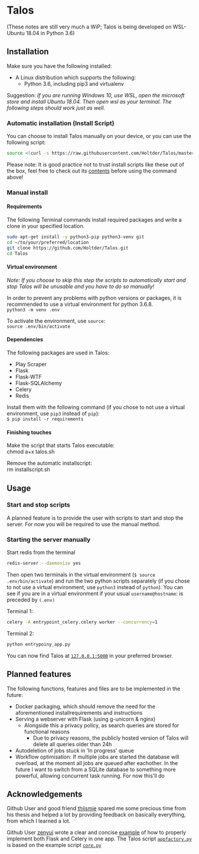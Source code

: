 # Talos

(These notes are still very much a WiP; Talos is being developed on WSL-Ubuntu 18.04 in Python 3.6)

## Installation

Make sure you have the following installed:

* A Linux distribution which supports the following:
  * Python 3.6, including pip3 and virtualenv

Suggestion: *If you are running Windows 10, use WSL, open the microsoft store and install Ubuntu 18.04. Then open wsl as your terminal. The following steps should work just as well.*

### Automatic installation (Install Script)

You can choose to install Talos manually on your device, or you can use the following script:

```bash
source <(curl -s https://raw.githubusercontent.com/Holtder/Talos/master/installtalos.sh)
```

Please note: It is good practice not to trust install scripts like these out of the box, feel free to check out its [contents](https://github.com/Holtder/Talos/blob/master/installtalos.sh) before using the command above!

### Manual install

#### Requirements

The following Terminal commands install required packages and write a clone in your specified location.

```bash
sudo apt-get install -y python3-pip python3-venv git
cd ~/to/your/preferred/location
git clone https://github.com/Holtder/Talos.git
cd Talos
```

#### Virtual environment

*Note: If you choose to skip this step the scripts to automatically start and stop Talos will be unusable and you have to do so manually!*

In order to prevent any problems with python versions or packages, it is recommended to use a virtual environment for python 3.6.8.\
`python3 -m venv .env`

To activate the environment, use `source`:\
`source .env/bin/activate`

#### Dependencies

The following packages are used in Talos:

* Play Scraper
* Flask
* Flask-WTF
* Flask-SQLAlchemy
* Celery
* Redis

Install them with the following command (if you chose to not use  a virtual environment, use `pip3` instead of `pip`):\
`$ pip install -r requirements`

#### Finishing touches

Make the script that starts Talos executable:\
chmod a+x talos.sh

Remove the automatic installscript:\
rm installscript.sh

## Usage

### Start and stop scripts

A planned feature is to provide the user with scripts to start and stop the server. For now you will be required to use the manual method.

### Starting the server manually

Start redis from the terminal

```bash
redis-server --daemonize yes
```
  
Then open two terminals in the virtual environment (`$ source .env/bin/activate`) and run the two python scripts separately (if you chose to not use  a virtual environment, use `python3` instead of `python`). You can see if you are in a virtual environment if your usual `username@hostname`: is preceded by `(.env)`

Terminal 1:

```bash
celery -A entrypoint_celery.celery worker --concurrency=1
```

Terminal 2:

```bash
python entrypoiny_app.py
```

You can now find Talos at [`127.0.0.1:5000`](http://127.0.0.1:5000) in your preferred browser.

## Planned features

The following functions, features and files are to be implemented in the future:

* Docker packaging, which should remove the need for the aforementioned installrequirements and instructions
* Serving a webserver with Flask (using g-unicorn & nginx)
  * Alongside this a privacy policy, as search queries are stored for functional reasons
    * Due to privacy reasons, the publicly hosted version of Talos will delete all queries older than 24h
* Autodeletion of jobs stuck in 'In progress' queue
* Workflow optimisation: If multiple jobs are started the database will overload, at the moment all jobs are queued after eachother. In the future I want to switch from a SQLite database to something more powerful, allowing concurrent task running. For now this'll do

## Acknowledgements

Github User and good friend [thijsmie](https://github.com/thijsmie) spared me some precious time from his thesis and helped a lot by providing feedback on basically everything, from which I learned a lot.

Github User [zenyui](https://https://github.com/zenyui) wrote a clear and concise [example](https://github.com/zenyui/celery-flask-factory) of how to properly implement both Flask and Celery in one app.
The Talos script [`appfactory.py`](https://github.com/Holtder/Talos/blob/master/talos/appfactory.py) is based on the example script [`core.py`](https://github.com/zenyui/celery-flask-factory/blob/master/server/core.py)
